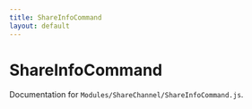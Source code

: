 ```yaml
---
title: ShareInfoCommand
layout: default
---
```


# ShareInfoCommand

Documentation for `Modules/ShareChannel/ShareInfoCommand.js`.
